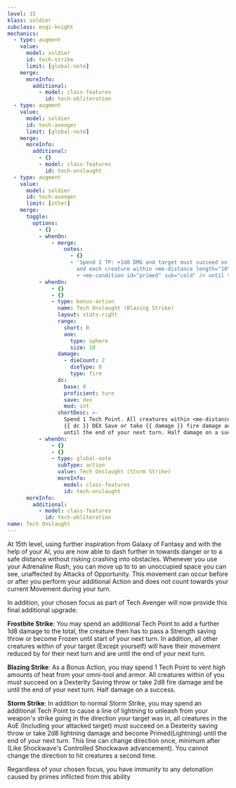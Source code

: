 ```yaml
---
level: 15
klass: soldier
subclass: engi-knight
mechanics:
  - type: augment
    value:
      model: soldier
      id: tech-strike
      limit: [global-note]
    merge:
      moreInfo:
        additional:
          - model: class-features
            id: tech-obliteration
  - type: augment
    value:
      model: soldier
      id: tech-avenger
      limit: [global-note]
    merge:
      moreInfo:
        additional:
          - {}
          - model: class-features
            id: tech-onslaught
  - type: augment
    value:
      model: soldier
      id: tech-avenger
      limit: [other]
    merge:
      toggle:
        options:
          - {}
          - whenOn:
              - merge:
                  notes:
                    - {}
                    - 'Spend 1 TP: +1d8 DMG and target must succeed on STR save or become <me-condition id="frozen" />
                      and each creature within <me-distance length="10" /> has movement reduced by <me-distance length="10" />
                      + <me-condition id="primed" sub="cold" /> until the end of your next turn'
          - whenOn:
              - {}
              - {}
              - type: bonus-action
                name: Tech Onslaught (Blazing Strike)
                layout: stats-right
                range:
                  short: 0
                  aoe:
                    type: sphere
                    size: 10
                damage:
                  - dieCount: 2
                    dieType: 8
                    type: fire
                dc:
                  base: 8
                  proficient: ture
                  save: dex
                  mod: int
                shortDesc: >-
                  Spend 1 Tech Point. All creatures within <me-distance length="10" /> of you must succeed on a
                  {{ dc }} DEX Save or take {{ damage }} fire damage and be <me-condition id="primed" sub="fire" />
                  until the end of your next turn. Half damage on a success.
          - whenOn:
              - {}
              - {}
              - type: global-note
                subType: action
                value: Tech Onslaught (Storm Strike)
                moreInfo:
                  model: class-features
                  id: tech-onslaught
      moreInfo:
        additional:
          - model: class-features
            id: tech-obliteration
name: Tech Onslaught
---
```

At 15th level, using further inspiration from Galaxy of Fantasy and with the help of your AI, you are now able to dash
further in towards danger or to a safe distance without risking crashing into obstacles. Whenever you use your
Adrenaline Rush, you can move up to <me-distance length="30" /> to an unoccupied space you can see, unaffected by
Attacks of Opportunity. This movement can occur before or after you perform your additional Action and does not
count towards your current Movement during your turn.

In addition, your chosen focus as part of Tech Avenger will now provide this final additional upgrade:

__Frostbite Strike__: You may spend an additional Tech Point to add a further 1d8 damage to the total,
the creature then has to pass a Strength saving throw or become Frozen until start of your next turn. In addition, all
other creatures within <me-distance length="10" /> of your target (Except yourself) will have their
movement reduced by <me-distance length="10" /> for their next turn and are <me-condition id="primed" sub="cold" />
until the end of your next turn.

__Blazing Strike__: As a Bonus Action, you may spend 1 Tech Point to vent high amounts of heat from your
omni-tool and armor. All creatures within <me-distance length="10" /> of you must succeed on a Dexterity
Saving throw or take 2d8 fire damage and be <me-condition id="primed" sub="fire" /> until the
end of your next turn. Half damage on a success.

__Storm Strike__: In addition to normal Storm Strike, you may spend an additional Tech Point to cause a
<me-distance length="30" /> line of lightning to unleash from your weapon's strike going in the direction your target
was in, all creatures in the AoE (Including your attacked target) must succeed on a Dexterity saving throw or
take 2d8 lightning damage and become Primed(Lightning) until the end of your next turn. This line can change direction
once, minimum after <me-distance length="15" /> (Like Shockwave's Controlled Shockwave advancement).
You cannot change the direction to hit creatures a second time.

Regardless of your chosen focus, you have immunity to any detonation caused by primes inflicted from this ability
